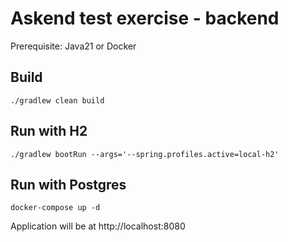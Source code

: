 # Askend test exercise - backend

Prerequisite: Java21 or Docker

## Build

```
./gradlew clean build
```

## Run with H2

```
./gradlew bootRun --args='--spring.profiles.active=local-h2'
```

## Run with Postgres

```
docker-compose up -d
```

Application will be at http://localhost:8080
